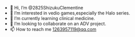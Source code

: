 - 👋 Hi, I’m @2825ShizukuClementine
- 👀 I’m interested in vedio games,especially the Halo series.
- 🌱 I’m currently learning clinical medicine.
- 💞️ I’m looking to collaborate on an ADV project.
- 📫 How to reach me 1263957119@qq.com
<!---
2825ShizukuClementine/2825ShizukuClementine is a ✨ special ✨ repository because its `README.md` (this file) appears on your GitHub profile.
You can click the Preview link to take a look at your changes.
--->
